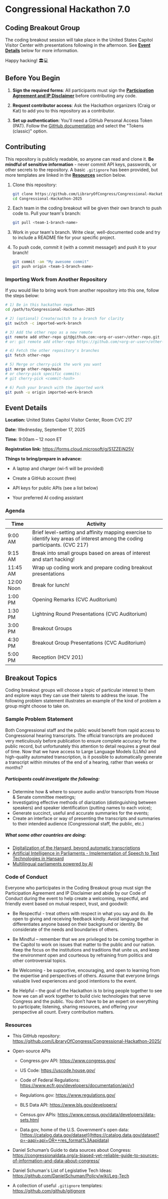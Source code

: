 

# Congressional Hackathon 7.0

## Coding Breakout Group

The coding breakout session will take place in the United States Capitol Visitor Center with presentations following in the afternoon. See **[Event Details](#event-details)** below for more information.

Happy hacking! 🏛️💻

## Before You Begin

1. **Sign the required forms**: All participants must sign the **[Participation Agreement and IP Disclaimer](https://forms.cloud.microsoft/g/S1ZZEiN25V)** before contributing any code.

1. **Request contributor access**: Ask the Hackathon organizers (Craig or Kat) to add you to this repository as a contributor.

13. **Set up authentication**: You'll need a GitHub Personal Access Token (PAT). Follow the [GitHub documentation](https://docs.github.com/en/authentication/keeping-your-account-and-data-secure/managing-your-personal-access-tokens) and select the "Tokens (classic)" option.

## Contributing

This repository is publicly readable, so anyone can read and clone it. **Be mindful of sensitive information** - never commit API keys, passwords, or other secrets to the repository. A basic `.gitignore` has been provided, but more templates are linked in the **[Resources](#resources)** section below. 

1. Clone this repository:

   ```bash
   git clone https://github.com/LibraryOfCongress/Congressional-Hackathon-2025.git
   cd Congressional-Hackathon-2025
   ```

1. Each team in the coding breakout will be given their own branch to push code to. Pull your team's branch:

    ```bash
    git pull <team-1-branch-name>
    ```

1. Work in your team's branch. Write clear, well-documented code and try to include a README file for your specific project.

1. To push code, commit it (with a commit message!) and push it to your branch!

    ```bash
    git commit -am "My awesome commit"
    git push origin <team-1-branch-name>
    ```

### Importing Work from Another Repository

If you would like to bring work from another repository into this one, follow the steps below:

```bash
# 1) Be in this hackathon repo
cd /path/to/Congressional-Hackathon-2025

# 2) (optional) Create/switch to a branch for clarity
git switch -c imported-work-branch

# 3) Add the other repo as a new remote
git remote add other-repo git@github.com:<org-or-user>/other-repo.git
# or: git remote add other-repo https://github.com/<org-or-user>/other-repo.git

# 4) Fetch the other repository's branches
git fetch other-repo

# 5) Merge or cherry-pick the work you want
git merge other-repo/main
# or cherry-pick specific commits:
# git cherry-pick <commit-hash>

# 6) Push your branch with the imported work
git push -u origin imported-work-branch
```

## Event Details

**Location:** United States Capitol Visitor Center, Room CVC 217

**Date:** Wednesday, September 17, 2025

**Time:** 9:00am – 12 noon ET

**Registration link:** https://forms.cloud.microsoft/g/S1ZZEiN25V

**Things to bring/prepare in advance:**

*	A laptop and charger (wi-fi will be provided)

*	Create a GitHub account (free)

*	API keys for public APIs (see a list below)

*	Your preferred AI coding assistant

### Agenda

| Time       | Activity  |
  |---|---|
  | 9:00 AM    | Brief level-setting and affinity mapping exercise to identify key areas of interest among the coding participants. (CVC 217) |
  | 9:15 AM    | Break into small groups based on areas of interest and start hacking! |
  | 11:45 AM   | Wrap up coding work and prepare coding breakout presentations |
  | 12:00 Noon | Break for lunch! |
  | 1:00 PM    | Opening Remarks (CVC Auditorium) |
  | 1:30 PM    | Lightning Round Presentations (CVC Auditorium) |
  | 3:00 PM    | Breakout Groups |
  | 4:30 PM    | Breakout Group Presentations (CVC Auditorium)|
  | 5:00 PM    | Reception (HCV 201) |

## Breakout Topics

Coding breakout groups will choose a topic of particular interest to them and explore ways they can use their talents to address the issue. The following problem statement illustrates an example of the kind of problem a group might choose to take on.

### Sample Problem Statement 

Both Congressional staff and the public would benefit from rapid access to Congressional hearing transcripts. The official transcripts are produced very meticulously before publication to ensure complete accuracy for the public record, but unfortunately this attention to detail requires a great deal of time. Now that we have access to Large Language Models (LLMs) and high-quality automated transcription, is it possible to automatically generate a transcript within minutes of the end of a hearing, rather than weeks or months?

##### Participants could investigate the following:

* Determine how & where to source audio and/or transcripts from House & Senate committee meetings;
* Investigating effective methods of diarization (distinguishing between speakers) and speaker identification (putting names to each voice);
* Generate succinct, useful and accurate summaries for the events;
* Create an interface or way of presenting the transcripts and summaries to their intended audience (Congressional staff, the public, etc.)

##### What some other countries are doing:
* [Digitalization of the Hansard, beyond automatic transcriptions](https://events.bussola-tech.co/modernisation-of-hansard)
* [Artificial Intelligence in Parliaments - Implementation of Speech to Text Technologies in Hansard](https://events.bussola-tech.co/modernizing-hansard-with-ai)
* [Multilingual parliaments powered by AI](https://library.bussola-tech.co/p/multilingual-parliaments-powered)

### Code of Conduct

Everyone who participates in the Coding Breakout group must sign the Participation Agreement and IP Disclaimer and abide by our Code of Conduct during the event to help create a welcoming, respectful, and friendly event based on mutual respect, trust, and goodwill:

* Be Respectful - treat others with respect in what you say and do. Be open to giving and receiving feedback kindly. Avoid language that differentiates anyone based on their background or identity. Be considerate of the needs and boundaries of others.

* Be Mindful – remember that we are privileged to be coming together in the Capitol to work on issues that matter to the public and our nation. Keep the focus on the institutions and traditions that unite us, and keep the environment open and courteous by refraining from politics and other controversial topics. 

* Be Welcoming - be supportive, encouraging, and open to learning from the expertise and perspectives of others. Assume that everyone brings valuable lived experiences and good intentions to the event.

* Be Helpful – the goal of the Hackathon is to bring people together to see how we can all work together to build civic technologies that serve Congress and the public. You don’t have to be an expert on everything to participate; listening, sharing resources, and offering your perspective all count. Every contribution matters.
 
### Resources 

* This GitHub repository: https://github.com/LibraryOfCongress/Congressional-Hackathon-2025/

* Open-source APIs

    * Congress.gov API: https://www.congress.gov/

    * US Code: https://uscode.house.gov/ 

    * Code of Federal Regulations: https://www.ecfr.gov/developers/documentation/api/v1

    * Regulations.gov: https://www.regulations.gov/ 

    * BLS Data API: https://www.bls.gov/developers/ 

    * Census.gov APIs: https://www.census.gov/data/developers/data-sets.html 

    * Data.gov, home of the U.S. Government's open data: [https://catalog.data.gov/dataset](https://catalog.data.gov/dataset?q=-aapi+api+OR++res_format%3Aapidata)
    
* Daniel Schuman’s Guide to data sources about Congress: https://congressionaldata.org/a-biased-yet-reliable-guide-to-sources-of-information-and-data-about-congress/

* Daniel Schuman's List of Legislative Tech Ideas: https://github.com/DanielSchuman/Policy/wiki/Leg-Tech

* A collection of useful `.gitignore` templates: https://github.com/github/gitignore